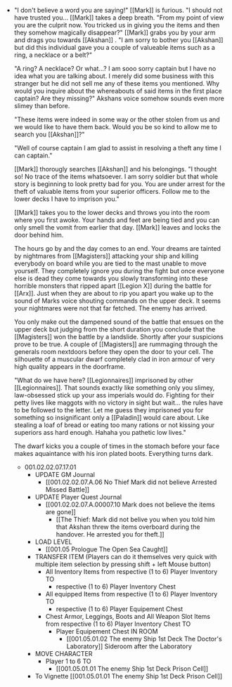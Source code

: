 - "I don't believe a word you are saying!" [[Mark]] is furious. "I should not have trusted you... [[Mark]] takes a deep breath. "From my point of view you are the culprit now. You tricked us in giving you the items and then they somehow magically disappear?" [[Mark]] grabs you by your arm and drags you towards [[Akshan]] . "I am sorry to bother you [[Akshan]] but did this individual gave you a couple of valueable items such as a ring, a necklace or a belt?"
  
  "A ring? A necklace? Or what...? I am sooo sorry captain but I have no idea what you are talking about. I merely did some business with this stranger but he did not sell me any of these items you mentioned. Why would you inquire about the whereabouts of said items in the first place captain? Are they missing?" Akshans voice somehow sounds even more slimey than before.
  
  "These items were indeed in some way or the other stolen from us and we would like to have them back. Would you be so kind to allow me to search you [[Akshan]]?"
  
  "Well of course captain I am glad to assist in resolving a theft any time I can captain."
  
  [[Mark]] thorougly searches [[Akshan]] and his belongings. "I thought so! No trace of the items whatsoever. I am sorry soldier but that whole story is beginning to look pretty bad for you. You are under arrest for the theft of valuable items from your superior officers. Follow me to the lower decks I have to imprison you."
  
  [[Mark]] takes you to the lower decks and throws you into the room where you first awoke. Your hands and feet are being tied and you can only smell the vomit from earlier that day. [[Mark]] leaves and locks the door behind him. 
  
  The hours go by and the day comes to an end. Your dreams are tainted by nightmares from [[Magisters]] attacking your ship and killing everybody on board while you are tied to the mast unable to move yourself. They completely ignore you during the fight but once everyone else is dead they come towards you slowly transforming into these horrible monsters that ripped apart [[Legion X]] during the battle for [[Arx]]. Just when they are about to rip you apart you wake up to the sound of Marks voice shouting commands on the upper deck. It seems your nightmares were not that far fetched. The enemy has arrived.
  
  You only make out the dampened sound of the battle that ensues on the upper deck but judging from the short duration you conclude that the [[Magisters]] won the battle by a landslide. Shortly after your suspicions prove to be true. A couple of [[Magisters]] are rummaging through the generals room nextdoors before they open the door to your cell. The silhouette of a muscular dwarf completely clad in iron armour of very high quality appears in the doorframe.
  
  "What do we have here? [[Legionnaires]] imprisoned by other [[Legionnaires]]. That sounds exactly like something only you slimey, law-obsessed stick up your ass imperials would do. Fighting for their petty lives like maggots with no victory in sight but wait... the rules have to be followed to the letter. Let me guess they imprisoned you for something so insignificant only a [[Paladin]] would care about. Like stealing a loaf of bread or eating too many rations or not kissing your superiors ass hard enough. Hahaha you pathetic low lives." 
  
  The dwarf kicks you a couple of times in the stomach before your face makes aquaintance with his iron plated boots. Everything turns dark.
	- 001.02.02.07.17.01
		- UPDATE GM Journal
			- [[001.02.02.07.A.06 No Thief Mark did not believe Arrested Missed Battle]]
		- UPDATE Player Quest Journal
			- [[001.02.02.07.A.00007.10 Mark does not believe the items are gone]]
				- [[The Thief: Mark did not belive you when you told him that Akshan threw the items overboard during the handover. He arrested you for theft.]]
		- LOAD LEVEL
			- [[001.05 Prologue The Open Sea Caught]]
		- TRANSFER ITEM (Players can do it themselves very quick with multiple item selection by pressing shift + left Mouse button)
			- All Inventory Items from respective (1 to 6) Player Inventory TO
				- respective (1 to 6) Player Inventory Chest
			- All equipped Items from respective (1 to 6) Player Inventory TO
				- respective (1 to 6) Player Equipement Chest
			- Chest Armor, Leggings, Boots and All Weapon Slot Items from respective (1 to 6) Player Inventory Chest TO
				- Player Equipement Chest IN ROOM
					- [[001.05.01.02 The enemy Ship 1st Deck The Doctor's Laboratory]] Sideroom after the Laboratory
		- MOVE CHARACTER
			- Player 1 to 6 TO
				- [[001.05.01.01 The enemy Ship 1st Deck Prison Cell]]
		- To Vignette [[001.05.01.01 The enemy Ship 1st Deck Prison Cell]]